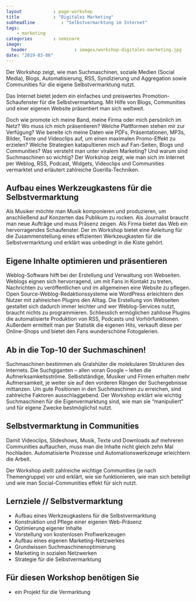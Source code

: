```yaml
---
layout            : page-workshop
title             : "Digitales Marketing"
subheadline          : "Selbstvermarktung im Internet"
tags:
    - marketing
categories        : seminare
image:
  header                  : images/workshop-digitales-marketing.jpg
date: "2019-03-06"
---
```

Der Workshop zeigt, wie man Suchmaschinen, soziale Medien (Social Media), Blogs, Automatisierung, RSS, Syndizierung und Aggregation sowie Communities für die eigene Selbstvermarktung nutzt.
<!--more-->

Das Internet bietet jedem ein einfaches und preiswertes Promotion-Schaufenster für die Selbstvermarktung. Mit Hilfe von Blogs, Communities und einer eigenen Website präsentiert man sich weltweit.

Doch wie promote ich meine Band, meine Firma oder mich persönlich im Netz? Wo muss ich mich präsentieren? Welche Plattformen stehen mir zur Verfügung? Wie bereite ich meine Daten wie PDFs, Präsentationen, MP3s, Bilder, Texte und Videoclips auf, um einen maximalen Promo-Effekt zu erzielen? Welche Strategien katapultieren mich auf Fan-Seiten, Blogs und Communities? Was versteht man unter viralem Marketing? Und warum sind Suchmaschinen so wichtig? Der Workshop zeigt, wie man sich im Internet per Weblog, RSS, Podcast, Widgets, Videoclips und Communities vermarktet und erläutert zahlreiche Guerilla-Techniken.

## Aufbau eines Werkzeugkastens für die Selbstvermarktung

Als Musiker möchte man Musik komponieren und produzieren, um anschließend auf Konzerten das Publikum zu rocken. Als Journalist braucht man neue Aufträge und muss Präsenz zeigen. Als Firma bietet das Web ein hervorragendes Schaufenster. Der im Workshop bietet eine Anleitung für die Zusammenstellung eines effizienten Werkzeugkasten für die Selbstvermarktung und erklärt was unbedingt in die Kiste gehört.

## Eigene Inhalte optimieren und präsentieren

Weblog-Software hilft bei der Erstellung und Verwaltung von Webseiten. Weblogs eignen sich hervorragend, um mit Fans in Kontakt zu treten, Nachrichten zu veröffentlichen und im allgemeinen eine Website zu pflegen. Open Source-Weblog-Redaktionssysteme wie WordPress erleichtern den Nutzer mit zahlreichen Plugins den Alltag. Die Erstellung von Webseiten gestaltet sich dadurch immer leichter und wer Weblog-Services nutzt, braucht nichts zu programmieren. Schliesslich ermöglichen zahllose Plugins die automatisierte Produktion von RSS, Podcasts und Vorhörfunktionen. Außerdem ermittelt man per Statistik die eigenen Hits, verkauft diese per Online-Shops und bietet den Fans wunderschöne Fotogalerien.

## Ab in die Top-10 der Suchmaschinen!

Suchmaschinen bestimmen als Gralshüter die molekularen Strukturen des Internets. Die Suchgiganten – allen voran Google – leiten die Aufmerksamkeitsströme. Selbstständige, Musiker und Firmen erhalten mehr Aufmersamkeit, je weiter sie auf den vorderen Rängen der Suchergebnisse mittanzen. Um gute Positionen in den Suchmaschinen zu erreichen, sind zahlreiche Faktoren ausschlaggebend. Der Workshop erklärt wie wichtig Suchmaschinen für die Eigenvermarktung sind, wie man sie “manipuliert” und für eigene Zwecke bestmöglichst nutzt.

## Selbstvermarktung in Communities

Damit Videoclips, Slideshows, Musik, Texte und Downloads auf mehreren Communities auftauchen, muss man die Inhalte nicht gleich zehn Mal hochladen. Automatisierte Prozesse und Automationswerkzeuge erleichtern die Arbeit.

Der Workshop stellt zahlreiche wichtige Communities (je nach Themengruppe) vor und erklärt, wie sie funktionieren, wie man sich beteiligt und wie man Social-Communities effekt für sich nutzt.

## Lernziele // Selbstvermarktung

* Aufbau eines Werkzeugkastens für die Selbstvermarktung
* Konstruktion und Pflege einer eigenen Web-Präsenz
* Optimierung eigener Inhalte
* Vorstellung von kostenlosen Profiwerkzeugen
* Aufbau eines eigenen Marketing-Netzwerkes
* Grundwissen Suchmaschinenoptimierung
* Marketing in sozialen Netzwerken
* Strategie für die Selbstvermarktung

## Für diesen Workshop benötigen Sie

* ein Projekt für die Vermarktung
